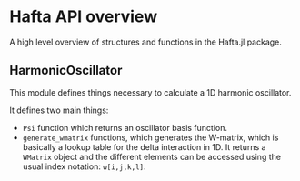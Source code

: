 Hafta API overview
==================

A high level overview of structures and functions in the Hafta.jl package.

## HarmonicOscillator
This module defines things necessary to calculate a 1D harmonic oscillator.

It defines two main things:
 - `Psi` function which returns an oscillator basis function.
 - `generate_wmatrix` functions, which generates the W-matrix, which is
   basically a lookup table for the delta interaction in 1D.
   It returns a `WMatrix` object and the different elements can be accessed
   using the usual index notation: `w[i,j,k,l]`.
